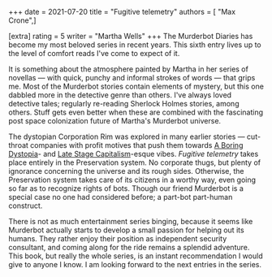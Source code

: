 +++
date = 2021-07-20
title = "Fugitive telemetry"
authors = [ "Max Crone",]

[extra]
rating = 5
writer = "Martha Wells"
+++
The Murderbot Diaries has become my most beloved series in recent years.
This sixth entry lives up to the level of comfort reads I've come to expect of it.
<!-- more -->
It is something about the atmosphere painted by Martha in her series of novellas — with quick, punchy and informal strokes of words — that grips me.
Most of the Murderbot stories contain elements of mystery, but this one dabbled more in the detective genre than others.
I've always loved detective tales; regularly re-reading Sherlock Holmes stories, among others.
Stuff gets even better when these are combined with the fascinating post space colonization future of Martha's Murderbot universe.

The dystopian Corporation Rim was explored in many earlier stories — cut-throat companies with profit motives that push them towards [A Boring Dystopia](https://www.reddit.com/r/ABoringDystopia/)- and [Late Stage Capitalism](https://www.reddit.com/r/LateStageCapitalism/)-esque vibes.
*Fugitive telemetry* takes place entirely in the Preservation system.
No corporate thugs, but plenty of ignorance concerning the universe and its rough sides.
Otherwise, the Preservation system takes care of its citizens in a worthy way, even going so far as to recognize rights of bots.
Though our friend Murderbot is a special case no one had considered before; a part-bot part-human construct.

There is not as much entertainment series binging, because it seems like Murderbot actually starts to develop a small passion for helping out its humans.
They rather enjoy their position as independent security consultant, and coming along for the ride remains a splendid adventure.
This book, but really the whole series, is an instant recommendation I would give to anyone I know.
I am looking forward to the next entries in the series.
